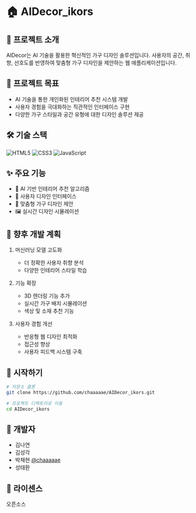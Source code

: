 # 🏠 AIDecor_ikors

## 📝 프로젝트 소개
AIDecor는 AI 기술을 활용한 혁신적인 가구 디자인 솔루션입니다. 사용자의 공간, 취향, 선호도를 반영하여 맞춤형 가구 디자인을 제안하는 웹 애플리케이션입니다.

## 🎯 프로젝트 목표
- AI 기술을 통한 개인화된 인테리어 추천 시스템 개발
- 사용자 경험을 극대화하는 직관적인 인터페이스 구현
- 다양한 가구 스타일과 공간 유형에 대한 디자인 솔루션 제공

## 🛠 기술 스택
![HTML5](https://img.shields.io/badge/HTML5-E34F26?style=flat&logo=html5&logoColor=white)
![CSS3](https://img.shields.io/badge/CSS3-1572B6?style=flat&logo=css3&logoColor=white)
![JavaScript](https://img.shields.io/badge/JavaScript-F7DF1E?style=flat&logo=javascript&logoColor=black)

## ✨ 주요 기능
- 🤖 AI 기반 인테리어 추천 알고리즘
- 🎨 사용자 디자인 인터페이스
- 📝 맞춤형 가구 디자인 제안
- 🖼 실시간 디자인 시뮬레이션

## 🚀 향후 개발 계획
1. 머신러닝 모델 고도화
   - 더 정확한 사용자 취향 분석
   - 다양한 인테리어 스타일 학습

2. 기능 확장
   - 3D 렌더링 기능 추가
   - 실시간 가구 배치 시뮬레이션
   - 색상 및 소재 추천 기능

3. 사용자 경험 개선
   - 반응형 웹 디자인 최적화
   - 접근성 향상
   - 사용자 피드백 시스템 구축

## 🚀 시작하기
```bash
# 저장소 클론
git clone https://github.com/chaaaaae/AIDecor_ikors.git

# 프로젝트 디렉토리로 이동
cd AIDecor_ikors
```

## 👥 개발자
   - 김나연
   - 김성각
   - 박채현 [@chaaaaae](https://github.com/chaaaaae)
   - 성태환

## 📄 라이센스
오픈소스
